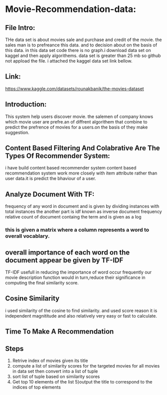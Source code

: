 # Movie-Recommendation-data:

## File Intro:

THe data set is about movies sale and purchase and credit of the movie. the sales man is to prefreance this data. and to decision about on 
the basis of this data. in this data set code there is no graph.i download data set on kaggel and then apply algorithems. data set is greater than 25 mb so github not appload 
the file. i attached the kaggel data set link bellow.

## Link:

https://www.kaggle.com/datasets/rounakbanik/the-movies-dataset

## Introduction:

This system help users discover movie. the salemen of company knows which movie user are prefre.an of diffrent algorithem that combine to
predict the prefrence of movies for a users.on the basis of they make suggestion.


## Content Based Filtering And Colabrative Are The Types Of Recommender System:

i have build content based recommender system content based recommendation system work more closely with item attribute rather than user 
data.it is predict the bhaviour of a user.


## Analyze Document With TF:

frequency of any word in document and is given by dividing instances with total instances the another part is idf known as inverse document 
frequency relative count of document containg the term and is given as a log

### this is given a matrix where a column represents a word to overall vocablary.

## overall importance of each word on the document appear be given by TF-IDF

TF-IDF usefull in reducing the importance of word occur frequently our movie description function would in turn,reduce their significance 
in computing the final similarity score.
 
## Cosine Similarity

i used similarity of the cosine to find similarity. and used score reason it is independent magnititude and also relatively very easy or fast to calculate.

## Time To Make A Recommendation

## Steps

1) Retrive index of movies given its title
2) compute a list of similarity scores for the targeted movies for all movies in data set then convert into a list of tuple
3) sort list of tuple based on similarity scores
4) Get top 10 elements of the list
5)output the title to correspond to the indices of top elements 
